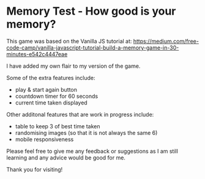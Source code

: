# Memory Test - How good is your memory?

This game was based on the Vanilla JS tutorial at:
https://medium.com/free-code-camp/vanilla-javascript-tutorial-build-a-memory-game-in-30-minutes-e542c4447eae

I have added my own flair to my version of the game. 

Some of the extra features include:

- play & start again button
- countdown timer for 60 seconds
- current time taken displayed

Other additonal features that are work in progress include:
- table to keep 3 of best time taken
- randomising images (so that it is not always the same 6)
- mobile responsiveness 

Please feel free to give me any feedback or suggestions as I am still learning and any advice would be good for me.

Thank you for visiting!
